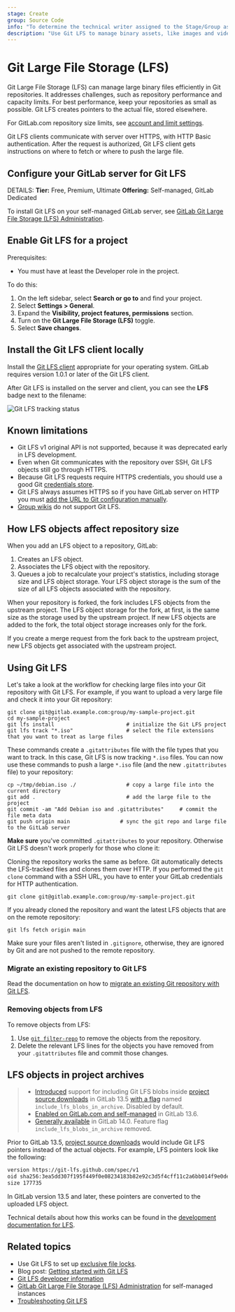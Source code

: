 ```yaml
---
stage: Create
group: Source Code
info: "To determine the technical writer assigned to the Stage/Group associated with this page, see https://handbook.gitlab.com/handbook/product/ux/technical-writing/#assignments"
description: "Use Git LFS to manage binary assets, like images and video, without bloating your Git repository's size."
---
```


# Git Large File Storage (LFS)

Git Large File Storage (LFS) can manage large binary files efficiently in Git repositories.
It addresses challenges, such as repository performance and capacity limits.
For best performance, keep your repositories as small as possible.
Git LFS creates pointers to the actual file, stored elsewhere.

For GitLab.com repository size limits, see [account and limit settings](../../../administration/settings/account_and_limit_settings.md).

Git LFS clients communicate with server over HTTPS, with HTTP Basic authentication.
After the request is authorized, Git LFS client gets instructions on where to fetch or where to push the large file.

## Configure your GitLab server for Git LFS

DETAILS:
**Tier:** Free, Premium, Ultimate
**Offering:** Self-managed, GitLab Dedicated

To install Git LFS on your self-managed GitLab server, see
[GitLab Git Large File Storage (LFS) Administration](../../../administration/lfs/index.md).

## Enable Git LFS for a project

Prerequisites:

- You must have at least the Developer role in the project.

To do this:

1. On the left sidebar, select **Search or go to** and find your project.
1. Select **Settings > General**.
1. Expand the **Visibility, project features, permissions** section.
1. Turn on the **Git Large File Storage (LFS)** toggle.
1. Select **Save changes**.

## Install the Git LFS client locally

Install the [Git LFS client](https://github.com/git-lfs/git-lfs) appropriate for
your operating system. GitLab requires version 1.0.1 or later of the Git LFS client.

After Git LFS is installed on the server and client, you can see the **LFS** badge
next to the filename:

![Git LFS tracking status](img/lfs_badge_v16_0.png)

## Known limitations

- Git LFS v1 original API is not supported, because it was deprecated early in LFS
  development.
- Even when Git communicates with the repository over SSH, Git LFS objects still
  go through HTTPS.
- Because Git LFS requests require HTTPS credentials, you should use a good Git
  [credentials store](https://git-scm.com/book/en/v2/Git-Tools-Credential-Storage).
- Git LFS always assumes HTTPS so if you have GitLab server on HTTP you must
  [add the URL to Git configuration manually](troubleshooting.md#getsockopt-connection-refused).
- [Group wikis](../../../user/project/wiki/group.md) do not support Git LFS.

## How LFS objects affect repository size

When you add an LFS object to a repository, GitLab:

1. Creates an LFS object.
1. Associates the LFS object with the repository.
1. Queues a job to recalculate your project's statistics, including storage size and
   LFS object storage. Your LFS object storage is the sum of the size of all LFS
   objects associated with the repository.

When your repository is forked, the fork includes LFS objects from the upstream project.
The LFS object storage for the fork, at first, is the same size as the storage used by the upstream
project.
If new LFS objects are added to the fork, the total object storage increases only for the fork.

If you create a merge request from the fork back to the upstream project,
new LFS objects get associated with the upstream project.

## Using Git LFS

Let's take a look at the workflow for checking large files into your Git
repository with Git LFS. For example, if you want to upload a very large file and
check it into your Git repository:

```shell
git clone git@gitlab.example.com:group/my-sample-project.git
cd my-sample-project
git lfs install                       # initialize the Git LFS project
git lfs track "*.iso"                 # select the file extensions that you want to treat as large files
```

These commands create a `.gitattributes` file with the file types that you want to track.
In this case, Git LFS is now tracking `*.iso` files.
You can now use these commands to push a large `*.iso` file (and the new `.gitattributes` file) to
your repository:

```shell
cp ~/tmp/debian.iso ./                # copy a large file into the current directory
git add .                             # add the large file to the project
git commit -am "Add Debian iso and .gitattributes"     # commit the file meta data
git push origin main                # sync the git repo and large file to the GitLab server
```

**Make sure** you've committed `.gitattributes` to your repository. Otherwise Git
LFS doesn't work properly for those who clone it:

Cloning the repository works the same as before. Git automatically detects the
LFS-tracked files and clones them over HTTP. If you performed the `git clone`
command with a SSH URL, you have to enter your GitLab credentials for HTTP
authentication.

```shell
git clone git@gitlab.example.com:group/my-sample-project.git
```

If you already cloned the repository and want the latest LFS objects
that are on the remote repository:

```shell
git lfs fetch origin main
```

Make sure your files aren't listed in `.gitignore`, otherwise, they are ignored by Git
and are not pushed to the remote repository.

### Migrate an existing repository to Git LFS

Read the documentation on how to [migrate an existing Git repository with Git LFS](https://github.com/git-lfs/git-lfs/blob/main/docs/man/git-lfs-migrate.adoc).

### Removing objects from LFS

To remove objects from LFS:

1. Use [`git filter-repo`](../../../user/project/repository/reducing_the_repo_size_using_git.md) to remove the objects from the repository.
1. Delete the relevant LFS lines for the objects you have removed from your `.gitattributes` file and commit those changes.

## LFS objects in project archives

> - [Introduced](https://gitlab.com/gitlab-org/gitlab/-/issues/15079) support for including Git LFS blobs inside [project source downloads](../../../user/project/repository/index.md) in GitLab 13.5 [with a flag](../../../administration/feature_flags.md) named `include_lfs_blobs_in_archive`. Disabled by default.
> - [Enabled on GitLab.com and self-managed](https://gitlab.com/gitlab-org/gitlab/-/merge_requests/46572) in GitLab 13.6.
> - [Generally available](https://gitlab.com/gitlab-org/gitlab/-/merge_requests/62539) in GitLab 14.0. Feature flag `include_lfs_blobs_in_archive` removed.

Prior to GitLab 13.5, [project source downloads](../../../user/project/repository/index.md) would include Git
LFS pointers instead of the actual objects. For example, LFS pointers
look like the following:

```markdown
version https://git-lfs.github.com/spec/v1
oid sha256:3ea5dd307f195f449f0e08234183b82e92c3d5f4cff11c2a6bb014f9e0de12aa
size 177735
```

In GitLab version 13.5 and later, these pointers are converted to the uploaded
LFS object.

Technical details about how this works can be found in the [development documentation for LFS](../../../development/lfs.md#including-lfs-blobs-in-project-archives).

## Related topics

- Use Git LFS to set up [exclusive file locks](../../../user/project/file_lock.md#exclusive-file-locks).
- Blog post: [Getting started with Git LFS](https://about.gitlab.com/blog/2017/01/30/getting-started-with-git-lfs-tutorial/)
- [Git LFS developer information](../../../development/lfs.md)
- [GitLab Git Large File Storage (LFS) Administration](../../../administration/lfs/index.md) for self-managed instances
- [Troubleshooting Git LFS](troubleshooting.md)
